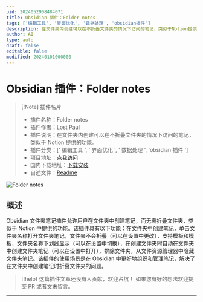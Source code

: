 ```yaml
---
uid: 2024052908484071
title: Obsidian 插件：Folder notes
tags: ['编辑工具', '界面优化', '数据处理', 'obsidian插件']
description: 在文件夹内创建可以在不折叠文件夹的情况下访问的笔记，类似于Notion提供的功能。
author: AI
type: auto
draft: false
editable: false
modified: 20240101000000
---
```


# Obsidian 插件：Folder notes

> [!Note] 插件名片
> - 插件名称：Folder notes
> - 插件作者：Lost Paul
> - 插件说明：在文件夹内创建可以在不折叠文件夹的情况下访问的笔记，类似于 Notion 提供的功能。
> - 插件分类：[' 编辑工具 ', ' 界面优化 ', ' 数据处理 ', 'obsidian 插件 ']
> - 项目地址：[点我访问](https://github.com/LostPaul/obsidian-folder-notes)
> - 国内下载地址：[下载安装](https://pkmer.cn/products/plugin/pluginMarket/?folder-notes)
> - 自述文件：[Readme](https://ghproxy.net/https://raw.githubusercontent.com/LostPaul/obsidian-folder-notes/main/README.md)

![Folder notes](https://cdn.pkmer.cn/covers/folder-notes.gif!pkmer)

## 概述

Obsidian 文件夹笔记插件允许用户在文件夹中创建笔记，而无需折叠文件夹，类似于 Notion 中提供的功能。该插件具有以下功能：在文件夹中创建笔记，单击文件夹名称打开文件夹笔记，文件夹不会折叠（可以在设置中更改），支持模板和模板，文件夹名称下划线显示（可以在设置中切换），在创建文件夹时自动在文件夹中创建文件夹笔记（可以在设置中打开），排除文件夹，从文件资源管理器中隐藏文件夹笔记。该插件的使用场景是在 Obsidian 中更好地组织和管理笔记，解决了在文件夹中创建笔记时折叠文件夹的问题。

> [!help]
> 这篇插件文章还没有人贡献，欢迎占坑！
> 如果您有好的想法欢迎提交 PR 或者文末留言。

---



